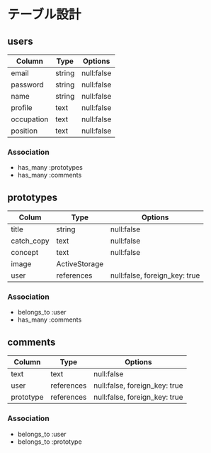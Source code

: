 # テーブル設計

## users

| Column     | Type   | Options    |
| ---------- | ------ | -------    |
| email      | string | null:false |
| password   | string | null:false |
| name       | string | null:false |
| profile    | text   | null:false |
| occupation | text   | null:false |
| position   | text   | null:false |

### Association

- has_many :prototypes
- has_many :comments


## prototypes

| Colum      | Type          | Options                       |
| ---------- | --------------| ----------------------------- |
| title      | string        | null:false                    |
| catch_copy | text          | null:false                    |
| concept    | text          | null:false                    |
| image      | ActiveStorage |                               |
| user       | references    | null:false, foreign_key: true |

### Association

- belongs_to :user
- has_many :comments


## comments

| Column    | Type          | Options                       |
| --------- | ------------- | ----------------------------- |
| text      | text          | null:false                    |
| user      | references    | null:false, foreign_key: true |
| prototype | references    | null:false, foreign_key: true |

### Association

- belongs_to :user
- belongs_to :prototype